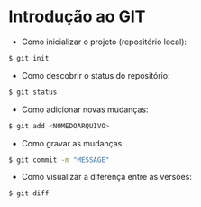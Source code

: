 # Introdução ao GIT

- Como inicializar o projeto (repositório local):

```bash
$ git init
```

- Como descobrir o status do repositório:

```bash
$ git status
```

- Como adicionar novas mudanças:

```bash
$ git add <NOMEDOARQUIVO>
```

- Como gravar as mudanças:

```bash
$ git commit -m "MESSAGE"
```

- Como visualizar a diferença entre as versões:

```bash
$ git diff
```
